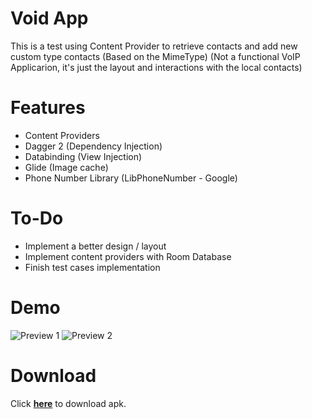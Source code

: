 # Void App

This is a test using Content Provider to retrieve contacts and add new custom type contacts (Based on the MimeType)
(Not a functional VoIP Applicarion, it's just the layout and interactions with the local contacts)

# Features

* Content Providers
* Dagger 2 (Dependency Injection)
* Databinding (View Injection)
* Glide (Image cache)
* Phone Number Library (LibPhoneNumber - Google)

# To-Do

* Implement a better design / layout
* Implement content providers with Room Database
* Finish test cases implementation

# Demo

![Preview 1](https://github.com/PedroOkawa/resourses/blob/master/voip-app/first.gif)
![Preview 2](https://github.com/PedroOkawa/resourses/blob/master/voip-app/second.gif)

# Download
Click **[here]** to download apk.

[//]: # (These are reference links used in the body of this note and get stripped out when the markdown processor does it's job. There is no need to format nicely because it shouldn't be seen. Thanks SO - http://stackoverflow.com/questions/4823468/store-comments-in-markdown-syntax)

   [here]: <https://github.com/PedroOkawa/resourses/raw/master/voip-app/app-debug.apk>
